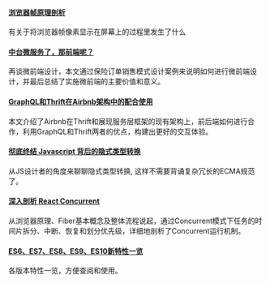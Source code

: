 
#### [浏览器帧原理剖析](https://mp.weixin.qq.com/s/yn4GiU3me-A_tVfQEVU9cQ)
有关于将浏览器帧像素显示在屏幕上的过程里发生了什么

#### [中台微服务了，那前端呢？](https://mp.weixin.qq.com/s/hke92257-EB1ksrV6tb-mg)
再谈微前端设计，本文通过保险订单销售模式设计案例来说明如何进行微前端设计，并最后总结了实施微前端的主要价值和意义。

#### [GraphQL和Thrift在Airbnb架构中的配合使用](https://mp.weixin.qq.com/s/Kq8Ev14zPWysB8AvL6E-OQ)
本文介绍了Airbnb在Thrift和展现服务层框架的现有架构上，前后端如何进行合作，利用GraphQL和Thrift两者的优点，构建出更好的交互体验。

#### [彻底终结 Javascript 背后的隐式类型转换](https://github.com/chunpu/blog/issues/104)
从JS设计者的角度来聊聊隐式类型转换, 这样不需要背诵复杂冗长的ECMA规范了。

#### [深入剖析 React Concurrent](https://zhuanlan.zhihu.com/p/60307571)
从浏览器原理、Fiber基本概念及整体流程说起，通过Concurrent模式下任务的时间片拆分、中断、恢复和划分优先级，详细地剖析了Concurrent运行机制。

#### [ES6、ES7、ES8、ES9、ES10新特性一览](https://juejin.im/post/5ca2e1935188254416288eb2)
各版本特性一览，方便查阅和使用。